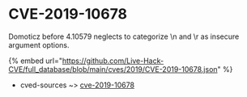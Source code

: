 # CVE-2019-10678

Domoticz before 4.10579 neglects to categorize \n and \r as insecure argument options.

{% embed url="https://github.com/Live-Hack-CVE/full_database/blob/main/cves/2019/CVE-2019-10678.json" %}


* cved-sources ~> [cve-2019-10678](https://zeste.alice-snow.ru/2019/database/cve-2019-10678/cve-2019-10678-cved-sources)